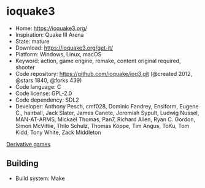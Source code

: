 # ioquake3

- Home: https://ioquake3.org/
- Inspiration: Quake III Arena
- State: mature
- Download: https://ioquake3.org/get-it/
- Platform: Windows, Linux, macOS
- Keyword: action, game engine, remake, content original required, shooter
- Code repository: https://github.com/ioquake/ioq3.git (@created 2012, @stars 1840, @forks 439)
- Code language: C
- Code license: GPL-2.0
- Code dependency: SDL2
- Developer: Anthony Pesch, cmf028, Dominic Fandrey, Ensiform, Eugene C., hairball, Jack Slater, James Canete, Jeremiah Sypult, Ludwig Nussel, MAN-AT-ARMS, Mickaël Thomas, Pan7, Richard Allen, Ryan C. Gordon, Simon McVittie, Thilo Schulz, Thomas Köppe, Tim Angus, ToKu, Tom Kidd, Tony White, Zack Middleton

[Derivative games](https://ioquake3.org/extras/derivative-games/)

## Building

- Build system: Make
